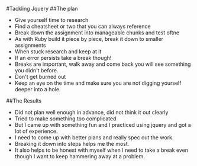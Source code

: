 #Tackling Jquery
##The plan
* Give yourself time to research
* Find a cheatsheet or two that you can always reference
* Break down the assignment into manageable chunks and test oftne
* As with Ruby build it piece by piece, break it down to smaller assignments
* When stuck research and keep at it
* If an error persists take a break though!
* Breaks are important, walk away and come back you will see something you didn't before.
* Don't get burned out
* Keep an eye on the time and make sure you are not digging yourself deeper into a hole. 


##The Results
* Did not plan well enough in advance, did not think it out clearly
* Tried to make something too complicated
* But I came up with something fun and I practiced using jquery and got a lot of experience.
* I need to come up with better plans and really spec out the work.
* Breaking it down into steps helps me the most.
* It also helps to be honest with myself when I need to take a break even though I want to keep hammering away at a problem.